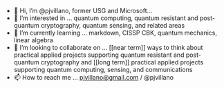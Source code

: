 - 👋 Hi, I’m @pjvillano, former USG and Microsoft...
- 👀 I’m interested in ... quantum computing, quantum resistant and post-quantum cryptography, quantum sensing, and related areas
- 🌱 I’m currently learning ... markdown, CISSP CBK, quantum mechanics, linear algebra
- 💞️ I’m looking to collaborate on ... [[near term]] ways to think about practical applied projects supporting quantum resistant and post-quantum cryptography and [[long term]] practical applied projects supporting quantum computing, sensing, and communications
- 📫 How to reach me ... pjvillano@gmail.com / @pjvillano 

<!---
pjvillano/pjvillano is a ✨ special ✨ repository because its `README.md` (this file) appears on your GitHub profile.
You can click the Preview link to take a look at your changes.
--->
